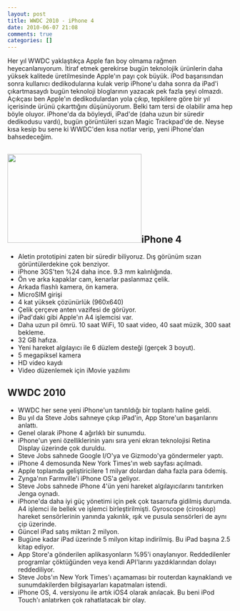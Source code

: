 ```yaml
---
layout: post
title: WWDC 2010 - iPhone 4
date: 2010-06-07 21:08
comments: true
categories: []
---
```

Her yıl WWDC yaklaştıkça Apple fan boy olmama rağmen heyecanlanıyorum. İtiraf etmek gerekirse bugün teknolojik ürünlerin daha yüksek kalitede üretilmesinde Apple'ın payı çok büyük. iPod başarısından sonra kullanıcı dedikodularına kulak verip iPhone'u daha sonra da iPad'i çıkartmasaydı bugün teknoloji bloglarının yazacak pek fazla şeyi olmazdı. Açıkçası ben Apple'ın dedikodulardan yola çıkıp, tepkilere göre bir yıl içerisinde ürünü çıkarttığını düşünüyorum. Belki tam tersi de olabilir ama hep böyle oluyor. iPhone'da da böyleydi, iPad'de (daha uzun bir süredir dedikodusu vardı), bugün görüntüleri sızan Magic Trackpad'de de. Neyse kısa kesip bu sene ki WWDC'den kısa notlar verip, yeni iPhone'dan bahsedeceğim.
<h2><a href="http://onurbaykal.com.tr/wp-content/uploads/2010/06/apple-wwdc-2010-147-rm-eng.jpg"><img class="size-medium wp-image-1811 alignright" title="apple-wwdc-2010-147-rm-eng" src="http://onurbaykal.com.tr/wp-content/uploads/2010/06/apple-wwdc-2010-147-rm-eng-300x199.jpg" alt="" width="300" height="199" /></a>iPhone 4</h2>
<ul>
	<li>Aletin prototipini zaten bir süredir biliyoruz. Dış görünüm sızan görüntülerdekine çok benziyor.</li>
	<li>iPhone 3GS'ten %24 daha ince. 9.3 mm kalınlığında.</li>
	<li>Ön ve arka kapaklar cam, kenarlar paslanmaz çelik.</li>
	<li>Arkada flashlı kamera, ön kamera.</li>
	<li>MicroSIM girişi</li>
	<li>4 kat yüksek çözünürlük (960x640)</li>
	<li>Çelik çerçeve anten vazifesi de görüyor.</li>
	<li>iPad'daki gibi Apple'ın A4 işlemcisi var.</li>
	<li>Daha uzun pil ömrü. 10 saat WiFi, 10 saat video, 40 saat müzik, 300 saat bekleme.</li>
	<li>32 GB hafıza.</li>
	<li>Yeni hareket algılayıcı ile 6 düzlem desteği (gerçek 3 boyut).</li>
	<li>5 megapiksel kamera</li>
	<li>HD video kaydı</li>
	<li>Video düzenlemek için iMovie yazılımı</li>
</ul>
<h2>WWDC 2010</h2>
<ul>
	<li>WWDC her sene yeni iPhone'un tanıtıldığı bir toplantı haline geldi.</li>
	<li>Bu yıl da Steve Jobs sahneye çıkıp iPad'in, App Store'un başarılarını anlattı.</li>
	<li>Genel olarak iPhone 4 ağırlıklı bir sunumdu.</li>
	<li>iPhone'un yeni özelliklerinin yanı sıra yeni ekran teknolojisi Retina Display üzerinde çok duruldu.</li>
	<li>Steve Jobs sahnede Google I/O'ya ve Gizmodo'ya göndermeler yaptı.</li>
	<li>iPhone 4 demosunda New York Times'ın web sayfası açılmadı.</li>
	<li>Apple toplamda geliştiricilere 1 milyar dolardan daha fazla para ödemiş.</li>
	<li>Zynga'nın Farmville'i iPhone OS'a geliyor.</li>
	<li>Steve Jobs sahnede iPhone 4'ün yeni hareket algılayıcılarını tanıtırken Jenga oynadı.</li>
	<li>iPhone'da daha iyi güç yönetimi için pek çok tasarrufa gidilmiş durumda. A4 işlemci ile bellek ve işlemci birleştirilmişti. Gyroscope (ciroskop) hareket sensörlerinin yanında yakınlık, ışık ve pusula sensörleri de aynı çip üzerinde.</li>
	<li>Güncel iPad satış miktarı 2 milyon.</li>
	<li>Bugüne kadar iPad üzerinde 5 milyon kitap indirilmiş. Bu iPad başına 2.5 kitap ediyor.</li>
	<li>App Store'a gönderilen aplikasyonların %95'i onaylanıyor. Reddedilenler programlar çöktüğünden veya kendi API'larını yazdıklarından dolayı reddediliyor.</li>
	<li>Steve Jobs'ın New York Times'ı açamaması bir routerdan kaynaklandı ve sunumdakilerden bilgisayarları kapatmaları istendi.</li>
	<li>iPhone OS, 4. versiyonu ile artık iOS4 olarak anılacak. Bu beni iPod Touch'ı anlatırken çok rahatlatacak bir olay.</li>
</ul>
